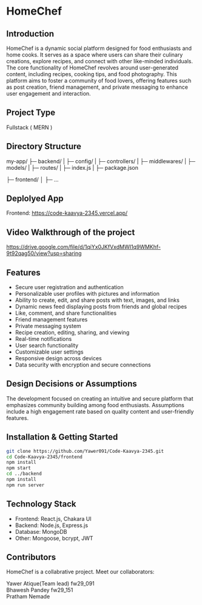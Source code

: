 # HomeChef

## Introduction
HomeChef is a dynamic social platform designed for food enthusiasts and home cooks. It serves as a space where users can share their culinary creations, explore recipes, and connect with other like-minded individuals. The core functionality of HomeChef revolves around user-generated content, including recipes, cooking tips, and food photography. This platform aims to foster a community of food lovers, offering features such as post creation, friend management, and private messaging to enhance user engagement and interaction.

## Project Type
Fullstack ( MERN )

## Directory Structure
my-app/
├─ backend/
|  ├─ config/
|  ├─ controllers/
|  ├─ middlewares/
|  ├─ models/
|  ├─ routes/
|  ├─ index.js
|  ├─ package.json


├─ frontend/
│  ├─ ...

## Deplolyed App
Frontend: https://code-kaavya-2345.vercel.app/

## Video Walkthrough of the project
https://drive.google.com/file/d/1qiYx0JKfVxdMWI1q9WMKhf-9t92qag50/view?usp=sharing

## Features
- Secure user registration and authentication
- Personalizable user profiles with pictures and information
- Ability to create, edit, and share posts with text, images, and links
- Dynamic news feed displaying posts from friends and global recipes
- Like, comment, and share functionalities
- Friend management features
- Private messaging system
- Recipe creation, editing, sharing, and viewing
- Real-time notifications
- User search functionality
- Customizable user settings
- Responsive design across devices
- Data security with encryption and secure connections

## Design Decisions or Assumptions
The development focused on creating an intuitive and secure platform that emphasizes community building among food enthusiasts. Assumptions include a high engagement rate based on quality content and user-friendly features.

## Installation & Getting Started
```bash
git clone https://github.com/Yawer091/Code-Kaavya-2345.git
cd Code-Kaavya-2345/frontend
npm install
npm start
cd ../backend
npm install
npm run server
```

## Technology Stack
- Frontend: React.js, Chakara UI
- Backend: Node.js, Express.js
- Database: MongoDB
- Other: Mongoose, bcrypt, JWT

## Contributors
HomeChef is a collabrative project. Meet our collaborators:

Yawer Atique(Team lead) fw29_091
<br>
Bhawesh Pandey fw29_151
<br>
Pratham Nemade



